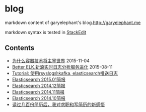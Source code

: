blog
====

markdown content of garyelephant's blog.http://garyelephant.me

markdown syntax is tested in [StackEdit](https://stackedit.io/)


Contents
---
* [为什么容器技术将主宰世界](./container_will_rule_the_world.md) 2015-11-04
* [Better ELK,新浪实时日志分析服务进化](./better_elk_in_sina.md) 2015-08-11
* [Tutorial: 使用rsyslog向kafka, elasticsearch推送日志](./power_rsyslog_with_kafka_es.md)
* [Elasticsearch 2015.01简报](./elasticsearch_brief.2015.01.md)
* [Elasticsearch 2014.12简报](./elasticsearch_brief.2014.12.md)
* [Elasticsearch 2014.11简报](./elasticsearch_brief.2014.11.md)
* [Elasticsearch 2014.10简报](./elasticsearch_brief.2014.10.md)
* [读过几百份简历后，我对求职和写简历的新感悟](./new_thoughts_of_career_and_resume.md)
